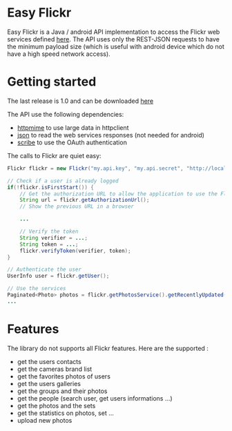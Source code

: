 Easy Flickr
===========

Easy Flickr is a Java / android API implementation to access the Flickr web services defined [here](http://www.flickr.com/services/api/). The API uses only the REST-JSON requests to have the minimum payload size (which is useful with android device which do not have a high speed network access).

Getting started
===============

The last release is 1.0 and can be downloaded [here](https://github.com/fabienbarbero/easy-flickr/releases/download/release_1.0/flickr-api-1.0.jar)

The API use the following dependencies:

 - [httpmime](http://hc.apache.org/downloads.cgi) to use large data in httpclient
 - [json](http://mvnrepository.com/artifact/org.json/json/20090211) to read the web services responses (not needed for android)
 - [scribe](https://github.com/fernandezpablo85/scribe-java) to use the OAuth authentication
 
The calls to Flickr are quiet easy:

```java
Flickr flickr = new Flickr("my.api.key", "my.api.secret", "http://localhost/callback", "read", new File("flickr.conf"));

// Check if a user is already logged
if(!flickr.isFirstStart()) {
    // Get the authorization URL to allow the application to use the Flickr services
    String url = flickr.getAuthorizationUrl();
    // Show the previous URL in a browser

    ...

    // Verify the token 
    String verifier = ...;
    String token = ...;
    flickr.verifyToken(verifier, token);
}

// Authenticate the user
UserInfo user = flickr.getUser();

// Use the services
Paginated<Photo> photos = flickr.getPhotosService().getRecentlyUpdated(50, 0);
...
```

Features
========

The library do not supports all Flickr features. Here are the supported :

 - get the users contacts
 - get the cameras brand list
 - get the favorites photos of users
 - get the users galleries
 - get the groups and their photos
 - get the people (search user, get users informations ...)
 - get the photos and the sets
 - get the statistics on photos, set ...
 - upload new photos

